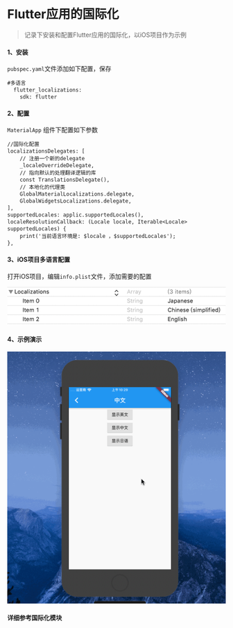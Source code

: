 # Flutter应用的国际化
> 记录下安装和配置Flutter应用的国际化，以iOS项目作为示例

#### 1、安装 
`pubspec.yaml`文件添加如下配置，保存

```
#多语言
  flutter_localizations:
    sdk: flutter
```

#### 2、配置

`MaterialApp` 组件下配置如下参数

```
//国际化配置
localizationsDelegates: [
    // 注册一个新的delegate
	_localeOverrideDelegate,  
	// 指向默认的处理翻译逻辑的库
	const TranslationsDelegate(), 
	// 本地化的代理类
	GlobalMaterialLocalizations.delegate,
	GlobalWidgetsLocalizations.delegate,
],
supportedLocales: applic.supportedLocales(),
localeResolutionCallback: (Locale locale, Iterable<Locale> supportedLocales) {
	print('当前语言环境是: $locale ，$supportedLocales');
}, 
```

#### 3、iOS项目多语言配置
打开iOS项目，编辑`info.plist`文件，添加需要的配置

![](img/Localizations.png)

#### 4、示例演示
![](img/示例.gif)

#### 详细参考国际化模块